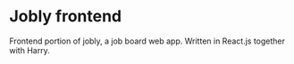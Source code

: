 # Jobly frontend
Frontend portion of jobly, a job board web app.
Written in React.js together with Harry.

